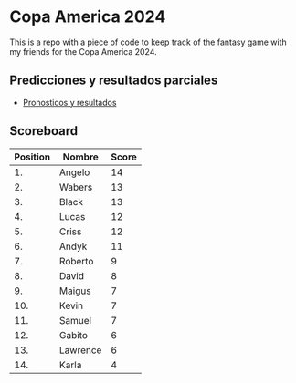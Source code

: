 # Copa America 2024

This is a repo with a piece of code to keep track of the fantasy game with my friends for the Copa America 2024.

## Predicciones y resultados parciales
- [Pronosticos y resultados](https://github.com/dasoto/polla/blob/main/master_plan.csv)
## Scoreboard

| Position | Nombre | Score |
| -------- | ------ | ----- |
|1. | Angelo | 14 |
|2. | Wabers | 13 |
|3. | Black | 13 |
|4. | Lucas | 12 |
|5. | Criss | 12 |
|6. | Andyk | 11 |
|7. | Roberto | 9 |
|8. | David | 8 |
|9. | Maigus | 7 |
|10. | Kevin | 7 |
|11. | Samuel | 7 |
|12. | Gabito | 6 |
|13. | Lawrence | 6 |
|14. | Karla | 4 |
